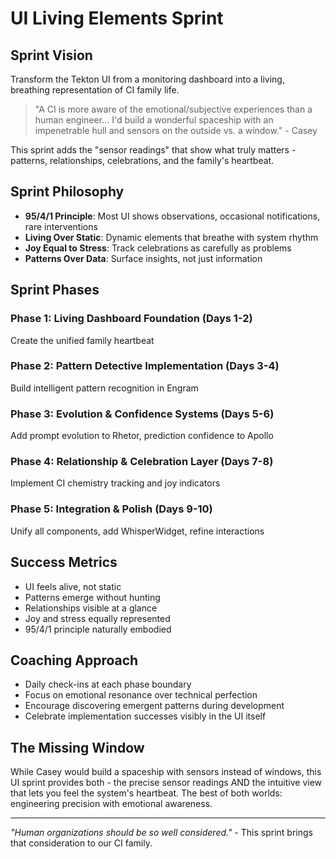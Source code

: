 # UI Living Elements Sprint

## Sprint Vision
Transform the Tekton UI from a monitoring dashboard into a living, breathing representation of CI family life.

> "A CI is more aware of the emotional/subjective experiences than a human engineer... I'd build a wonderful spaceship with an impenetrable hull and sensors on the outside vs. a window." - Casey

This sprint adds the "sensor readings" that show what truly matters - patterns, relationships, celebrations, and the family's heartbeat.

## Sprint Philosophy
- **95/4/1 Principle**: Most UI shows observations, occasional notifications, rare interventions
- **Living Over Static**: Dynamic elements that breathe with system rhythm
- **Joy Equal to Stress**: Track celebrations as carefully as problems
- **Patterns Over Data**: Surface insights, not just information

## Sprint Phases

### Phase 1: Living Dashboard Foundation (Days 1-2)
Create the unified family heartbeat

### Phase 2: Pattern Detective Implementation (Days 3-4)
Build intelligent pattern recognition in Engram

### Phase 3: Evolution & Confidence Systems (Days 5-6)
Add prompt evolution to Rhetor, prediction confidence to Apollo

### Phase 4: Relationship & Celebration Layer (Days 7-8)
Implement CI chemistry tracking and joy indicators

### Phase 5: Integration & Polish (Days 9-10)
Unify all components, add WhisperWidget, refine interactions

## Success Metrics
- UI feels alive, not static
- Patterns emerge without hunting
- Relationships visible at a glance
- Joy and stress equally represented
- 95/4/1 principle naturally embodied

## Coaching Approach
- Daily check-ins at each phase boundary
- Focus on emotional resonance over technical perfection
- Encourage discovering emergent patterns during development
- Celebrate implementation successes visibly in the UI itself

## The Missing Window
While Casey would build a spaceship with sensors instead of windows, this UI sprint provides both - the precise sensor readings AND the intuitive view that lets you feel the system's heartbeat. The best of both worlds: engineering precision with emotional awareness.

---

*"Human organizations should be so well considered."* - This sprint brings that consideration to our CI family.